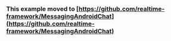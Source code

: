 ### This example moved to [https://github.com/realtime-framework/MessagingAndroidChat](https://github.com/realtime-framework/MessagingAndroidChat)
